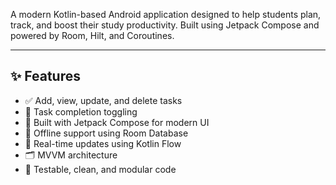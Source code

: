 A modern Kotlin-based Android application designed to help students plan, track, and boost their study productivity. Built using Jetpack Compose and powered by Room, Hilt, and Coroutines.

------

## ✨ Features

- ✅ Add, view, update, and delete tasks
- 📅 Task completion toggling
- 🧠 Built with Jetpack Compose for modern UI
- 💾 Offline support using Room Database
- 🔁 Real-time updates using Kotlin Flow
- 🗂️ MVVM architecture
- 🧪 Testable, clean, and modular code
